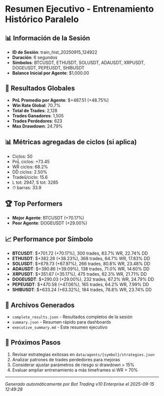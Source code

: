 # Resumen Ejecutivo - Entrenamiento Histórico Paralelo

## 📊 Información de la Sesión
- **ID de Sesión**: train_hist_20250915_124922
- **Duración**: 6 segundos
- **Símbolos**: BTCUSDT, ETHUSDT, SOLUSDT, ADAUSDT, XRPUSDT, DOGEUSDT, PEPEUSDT, SHIBUSDT
- **Balance Inicial por Agente**: $1,000.00

## 🎯 Resultados Globales
- **PnL Promedio por Agente**: $+487.51 (+48.75%)
- **Win Rate Global**: 70.7%
- **Total de Trades**: 2,128
- **Trades Ganadores**: 1,505
- **Trades Perdedores**: 623
- **Max Drawdown**: 24.79%

## 📊 Métricas agregadas de ciclos (si aplica)
- Ciclos: 50
- PnL̄ ciclos: +73.45
- WR̄ ciclos: 68.2%
- DD̄ ciclos: 2.50%
- Trades̄/ciclo: 15.6
- L tot: 2947, S tot: 3285
- ⏱̄ barras: 33.9


## 🏆 Top Performers
- **Mejor Agente**: BTCUSDT (+70.17%)
- **Peor Agente**: DOGEUSDT (+29.00%)

## 📈 Performance por Símbolo
- **BTCUSDT**: $+701.72 (+70.17%), 300 trades, 83.7% WR, 22.74% DD
- **ETHUSDT**: $+382.26 (+38.23%), 368 trades, 64.7% WR, 17.83% DD
- **SOLUSDT**: $+679.73 (+67.97%), 266 trades, 80.8% WR, 23.48% DD
- **ADAUSDT**: $+390.86 (+39.09%), 138 trades, 71.0% WR, 14.60% DD
- **XRPUSDT**: $+351.67 (+35.17%), 475 trades, 62.3% WR, 21.71% DD
- **DOGEUSDT**: $+290.03 (+29.00%), 232 trades, 67.2% WR, 24.79% DD
- **PEPEUSDT**: $+470.58 (+47.06%), 165 trades, 64.2% WR, 7.99% DD
- **SHIBUSDT**: $+633.24 (+63.32%), 184 trades, 78.8% WR, 23.74% DD

## 📁 Archivos Generados
- `complete_results.json` - Resultados completos de la sesión
- `summary.json` - Resumen rápido para dashboards
- `executive_summary.md` - Este resumen ejecutivo

## 🎯 Próximos Pasos
1. Revisar estrategias exitosas en `data/agents/{symbol}/strategies.json`
2. Analizar patrones de trades perdedores para mejoras
3. Considerar ajustar parámetros de riesgo si drawdown > 15%
4. Evaluar ampliar entrenamiento a más timeframes si WR > 70%

---
*Generado automáticamente por Bot Trading v10 Enterprise el 2025-09-15 12:49:28*
